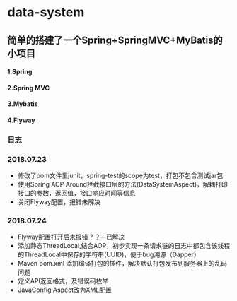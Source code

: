 # data-system
## 简单的搭建了一个Spring+SpringMVC+MyBatis的小项目

#### 1.Spring
#### 2.Spring MVC
#### 3.Mybatis
#### 4.Flyway




### 日志

### 2018.07.23 
- 修改了pom文件里junit，spring-test的scope为test，打包不包含测试jar包
- 使用Spring AOP Around拦截接口层的方法(DataSystemAspect)，解耦打印接口的参数，返回值，接口响应时间等信息
- 关闭Flyway配置，报错未解决

### 2018.07.24 
- Flyway配置打开后未报错？？--已解决
- 添加静态ThreadLocal<String>,结合AOP，初步实现一条请求链的日志中都包含该线程的ThreadLocal中保存的字符串(UUID)，便于bug溯源（Dapper）
- Maven pom.xml 添加编译打包的插件，解决默认打包发布到服务器上的乱码问题
- 定义API返回格式，及错误码枚举
- JavaConfig Aspect改为XML配置